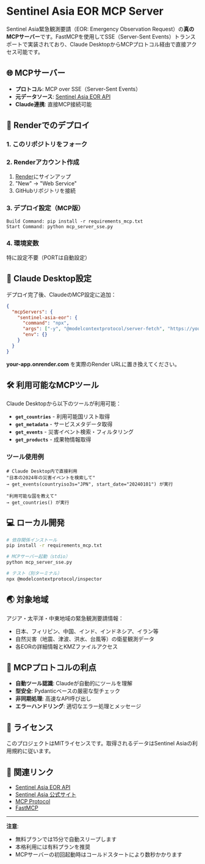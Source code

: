 # Sentinel Asia EOR MCP Server

Sentinel Asia緊急観測要請（EOR: Emergency Observation Request）の**真のMCPサーバー**です。FastMCPを使用してSSE（Server-Sent Events）トランスポートで実装されており、Claude DesktopからMCPプロトコル経由で直接アクセス可能です。

## 🌐 MCPサーバー

- **プロトコル**: MCP over SSE（Server-Sent Events）
- **元データソース**: [Sentinel Asia EOR API](https://reder-test-o5k8.onrender.com)
- **Claude連携**: 直接MCP接続可能

## 🚀 Renderでのデプロイ

### 1. このリポジトリをフォーク
### 2. Renderアカウント作成
1. [Render](https://render.com)にサインアップ
2. "New" → "Web Service"
3. GitHubリポジトリを接続

### 3. デプロイ設定（MCP版）
```
Build Command: pip install -r requirements_mcp.txt
Start Command: python mcp_server_sse.py
```

### 4. 環境変数
特に設定不要（PORTは自動設定）

## 🔧 Claude Desktop設定

デプロイ完了後、ClaudeのMCP設定に追加：

```json
{
  "mcpServers": {
    "sentinel-asia-eor": {
      "command": "npx",
      "args": ["-y", "@modelcontextprotocol/server-fetch", "https://your-app.onrender.com"],
      "env": {}
    }
  }
}
```

**your-app.onrender.com** を実際のRender URLに置き換えてください。

## 🛠️ 利用可能なMCPツール

Claude Desktopから以下のツールが利用可能：

- **`get_countries`** - 利用可能国リスト取得
- **`get_metadata`** - サービスメタデータ取得  
- **`get_events`** - 災害イベント検索・フィルタリング
- **`get_products`** - 成果物情報取得

### ツール使用例

```
# Claude Desktop内で直接利用
"日本の2024年の災害イベントを検索して"
→ get_events(countryiso3s="JPN", start_date="20240101") が実行

"利用可能な国を教えて"  
→ get_countries() が実行
```

## 💻 ローカル開発

```bash
# 依存関係インストール
pip install -r requirements_mcp.txt

# MCPサーバー起動（stdio）
python mcp_server_sse.py

# テスト（別ターミナル）
npx @modelcontextprotocol/inspector
```

## 🌏 対象地域

アジア・太平洋・中東地域の緊急観測要請情報：
- 日本、フィリピン、中国、インド、インドネシア、イラン等
- 自然災害（地震、津波、洪水、台風等）の衛星観測データ
- 各EORの詳細情報とKMZファイルアクセス

## 🔄 MCPプロトコルの利点

- **自動ツール認識**: Claudeが自動的にツールを理解
- **型安全**: Pydanticベースの厳密な型チェック
- **非同期処理**: 高速なAPI呼び出し
- **エラーハンドリング**: 適切なエラー処理とメッセージ

## 📄 ライセンス

このプロジェクトはMITライセンスです。取得されるデータはSentinel Asiaの利用規約に従います。

## 🔗 関連リンク

- [Sentinel Asia EOR API](https://github.com/shirokawakita/reder_test)
- [Sentinel Asia 公式サイト](https://sentinel.tksc.jaxa.jp/)
- [MCP Protocol](https://modelcontextprotocol.io/)
- [FastMCP](https://github.com/jlowin/fastmcp)

---

**注意**: 
- 無料プランでは15分で自動スリープします
- 本格利用には有料プランを推奨
- MCPサーバーの初回起動時はコールドスタートにより数秒かかります 